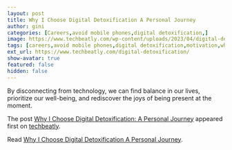 ```yaml
---
layout: post
title: Why I Choose Digital Detoxification A Personal Journey
author: gini
categories: [Careers,avoid mobile phones,digital detoxification,]
image: https://www.techbeatly.com/wp-content/uploads/2023/04/digital-detoxification-1024x576.png
tags: [careers,avoid mobile phones,digital detoxification,motivation,what is digital detoxification,work life balance,]
ext_url: https://www.techbeatly.com/digital-detoxification/
show-avatar: true
featured: false
hidden: false
---
```


<p>By disconnecting from technology, we can find balance in our lives, prioritize our well-being, and rediscover the joys of being present at the moment. </p>
<p>The post <a href="https://www.techbeatly.com/digital-detoxification/" rel="nofollow">Why I Choose Digital Detoxification: A Personal Journey</a> appeared first on <a href="https://www.techbeatly.com" rel="nofollow">techbeatly</a>.</p>

Read [Why I Choose Digital Detoxification A Personal Journey](https://www.techbeatly.com/digital-detoxification/).